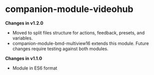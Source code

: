 # companion-module-videohub
**Changes in v1.2.0**
- Moved to split files structure for actions, feedback, presets, and variables.
- companion-module-bmd-multiview16 extends this module.  Future changes require testing against both modules.

**Changes in v1.1.0**
- Module in ES6 format
